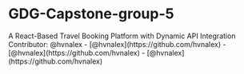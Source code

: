 # GDG-Capstone-group-5
A React-Based Travel Booking Platform with Dynamic API Integration
C o n t r i b u t o r :   @ h v n a l e x  
 -   [ @ h v n a l e x ] ( h t t p s : / / g i t h u b . c o m / h v n a l e x )  
 -   [ @ h v n a l e x ] ( h t t p s : / / g i t h u b . c o m / h v n a l e x )  
 -   [ @ h v n a l e x ] ( h t t p s : / / g i t h u b . c o m / h v n a l e x )  
 